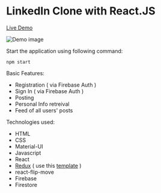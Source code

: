 # LinkedIn Clone with React.JS

<a href="https://linkedin-clone-ea448.web.app/">Live Demo</a>

<img src="https://github.com/ahmadrazach/linkedin-clone/blob/master/src/files/App%20demo.gif" alt="Demo image"/>

Start the application using following command:
```
npm start
```

Basic Features:
 
- Registration ( via Firebase Auth )
- Sign In ( via Firebase Auth )
- Posting
- Personal Info retreival
- Feed of all users' posts

Technologies used:

- HTML
- CSS
- Material-UI
- Javascript
- React
- <a href="https://redux.js.org/tutorials/quick-start">Redux</a> ( use this <a href="https://github.com/reduxjs/cra-template-redux">template</a> )
- react-flip-move
- Firebase
- Firestore
